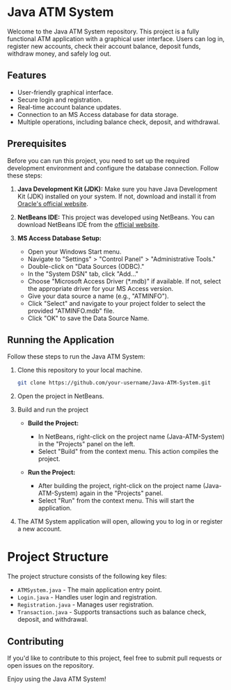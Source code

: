 # Java ATM System

Welcome to the Java ATM System repository. This project is a fully functional ATM application with a graphical user interface. Users can log in, register new accounts, check their account balance, deposit funds, withdraw money, and safely log out.

## Features

- User-friendly graphical interface.
- Secure login and registration.
- Real-time account balance updates.
- Connection to an MS Access database for data storage.
- Multiple operations, including balance check, deposit, and withdrawal.

## Prerequisites

Before you can run this project, you need to set up the required development environment and configure the database connection. Follow these steps:

1. **Java Development Kit (JDK):** Make sure you have Java Development Kit (JDK) installed on your system. If not, download and install it from [Oracle's official website](https://www.oracle.com/java/technologies/javase-downloads.html).

2. **NetBeans IDE:** This project was developed using NetBeans. You can download NetBeans IDE from the [official website](https://netbeans.apache.org/download/index.html).

3. **MS Access Database Setup:**
   - Open your Windows Start menu.
   - Navigate to "Settings" > "Control Panel" > "Administrative Tools."
   - Double-click on "Data Sources (ODBC)."
   - In the "System DSN" tab, click "Add..."
   - Choose "Microsoft Access Driver (*.mdb)" if available. If not, select the appropriate driver for your MS Access version.
   - Give your data source a name (e.g., "ATMINFO").
   - Click "Select" and navigate to your project folder to select the provided "ATMINFO.mdb" file.
   - Click "OK" to save the Data Source Name.

## Running the Application

Follow these steps to run the Java ATM System:

1. Clone this repository to your local machine.

   ```bash
   git clone https://github.com/your-username/Java-ATM-System.git
   
2. Open the project in NetBeans.

3. Build and run the project

   - **Build the Project:**
     - In NetBeans, right-click on the project name (Java-ATM-System) in the "Projects" panel on the left.
     - Select "Build" from the context menu. This action compiles the project.

   - **Run the Project:**
     - After building the project, right-click on the project name (Java-ATM-System) again in the "Projects" panel.
     - Select "Run" from the context menu. This will start the application.

4. The ATM System application will open, allowing you to log in or register a new account.

# Project Structure
The project structure consists of the following key files:

- `ATMSystem.java` - The main application entry point.
- `Login.java` - Handles user login and registration.
- `Registration.java` - Manages user registration.
- `Transaction.java` - Supports transactions such as balance check, deposit, and withdrawal.

## Contributing
If you'd like to contribute to this project, feel free to submit pull requests or open issues on the repository.

Enjoy using the Java ATM System!


